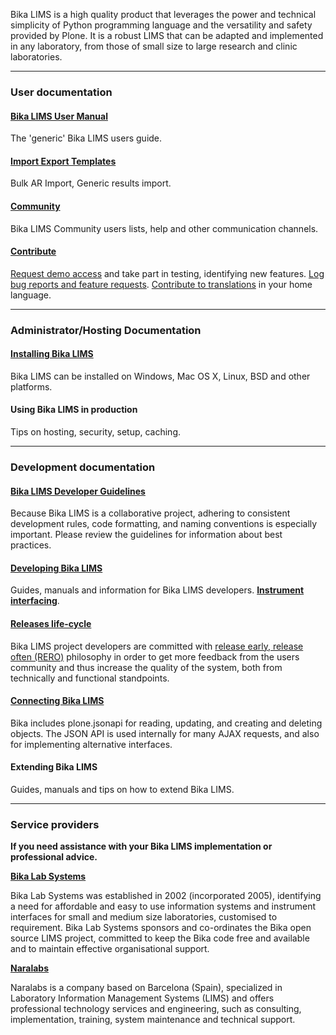 Bika LIMS is a high quality product that leverages the power and technical simplicity of Python programming language and the versatility and safety provided by Plone. It is a robust LIMS that can be adapted and implemented in any laboratory, from those of small size to large research and clinic laboratories.

***
### User documentation
#### [Bika LIMS User Manual](http://bika3.bikalabs.com/knowledge-centre/manual/bika-3-user-manual)
The 'generic' Bika LIMS users guide.

#### [Import Export Templates](https://github.com/bikalabs/Bika-LIMS/wiki/Import-Export-Templates)
Bulk AR Import, Generic results import.

#### [Community](https://github.com/bikalabs/Bika-LIMS/wiki/Community)
Bika LIMS Community users lists, help and other communication channels.

#### [Contribute](https://github.com/bikalabs/Bika-LIMS/wiki/Contribute)
[Request demo access](http://demo.bikalabs.com/) and take part in testing, identifying new features. [Log bug reports and feature requests](https://jira.bikalabs.com/secure/Dashboard.jspa?selectPageId=10200). [Contribute to translations](http://demo.bikalabs.com/knowledge-centre/manual/bika-3-user-manual/house-keeping/how-to-translate-gaob-bika-3) in your home language.

***

### Administrator/Hosting Documentation
#### [Installing Bika LIMS](https://github.com/bikalabs/Bika-LIMS/wiki/Bika-LIMS-Installation)
Bika LIMS can be installed on Windows, Mac OS X, Linux, BSD and other platforms.

#### Using Bika LIMS in production
Tips on hosting, security, setup, caching.

***
### Development documentation
#### [Bika LIMS Developer Guidelines](https://github.com/bikalabs/Bika-LIMS/wiki/Bika-LIMS-Developer-Guidelines)
Because Bika LIMS is a collaborative project, adhering to consistent development rules, code formatting, and naming conventions is especially important. Please review the guidelines for information about best practices.

#### [Developing Bika LIMS](https://github.com/bikalabs/Bika-LIMS/wiki/Developing-Bika-LIMS)
Guides, manuals and information for Bika LIMS developers.
[**Instrument interfacing**](https://github.com/bikalabs/Bika-LIMS/wiki/creating-an-instrument-import-interface).


#### [Releases life-cycle](https://github.com/bikalabs/Bika-LIMS/wiki/Releases-life-cycle)
Bika LIMS project developers are committed with [release early, release often (RERO)](http://en.wikipedia.org/wiki/Release_early,_release_often) philosophy in order to get more feedback from the users community and thus increase the quality of the system, both from technically and functional standpoints.

#### [Connecting Bika LIMS](https://github.com/bikalabs/Bika-LIMS/wiki/BIKA-JSON-API)
Bika includes plone.jsonapi for reading, updating, and creating and deleting objects. The JSON API is used internally for many AJAX requests, and also for implementing alternative interfaces.

#### Extending Bika LIMS
Guides, manuals and tips on how to extend Bika LIMS.

***

### Service providers
**If you need assistance with your Bika LIMS implementation or professional advice.**

**[Bika Lab Systems](http://bikalabs.com)**

Bika Lab Systems was established in 2002 (incorporated 2005), identifying a need for affordable and easy to use information systems and instrument interfaces for small and medium size laboratories, customised to requirement. Bika Lab Systems sponsors and co-ordinates the Bika open source LIMS project, committed to keep the Bika code free and available and to maintain effective organisational support.

**[Naralabs](http://naralabs.com)**

Naralabs is a company based on Barcelona (Spain), specialized in Laboratory Information Management Systems (LIMS) and offers professional technology services and engineering, such as consulting, implementation, training, system maintenance and technical support. 